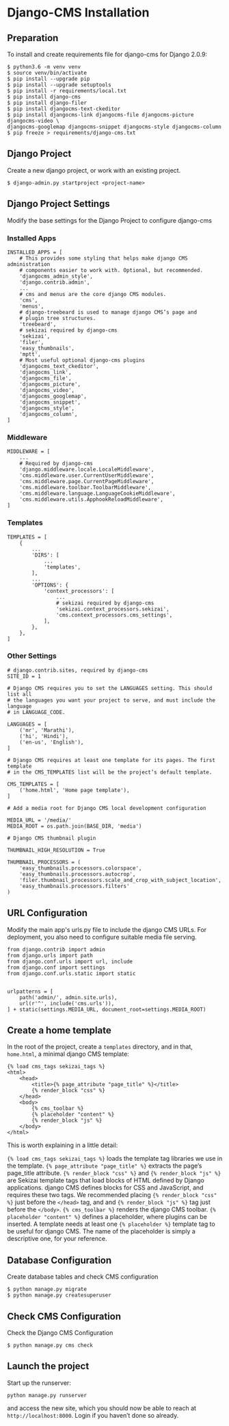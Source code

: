 # Django-CMS Installation

## Preparation

To install and create requirements file for django-cms for Django 2.0.9:

```
$ python3.6 -m venv venv
$ source venv/bin/activate
$ pip install --upgrade pip
$ pip install --upgrade setuptools
$ pip install -r requirements/local.txt
$ pip install django-cms
$ pip install django-filer
$ pip install djangocms-text-ckeditor
$ pip install djangocms-link djangocms-file djangocms-picture djangocms-video \
djangocms-googlemap djangocms-snippet djangocms-style djangocms-column
$ pip freeze > requirements/django-cms.txt
```

## Django Project

Create a new django project, or work with an existing project.

```
$ django-admin.py startproject <project-name>
```

## Django Project Settings

Modify the base settings for the Django Project to configure django-cms

### Installed Apps

```
INSTALLED_APPS = [
    # This provides some styling that helps make django CMS administration
    # components easier to work with. Optional, but recommended.
    'djangocms_admin_style',
    'django.contrib.admin',
    ...
    # cms and menus are the core django CMS modules.
    'cms',
    'menus',
    # django-treebeard is used to manage django CMS’s page and
    # plugin tree structures.
    'treebeard',
    # sekizai required by django-cms
    'sekizai',
    'filer',
    'easy_thumbnails',
    'mptt',
    # Most useful optional django-cms plugins
    'djangocms_text_ckeditor',
    'djangocms_link',
    'djangocms_file',
    'djangocms_picture',
    'djangocms_video',
    'djangocms_googlemap',
    'djangocms_snippet',
    'djangocms_style',
    'djangocms_column',
]
```

### Middleware

```
MIDDLEWARE = [
    ...
    # Required by django-cms
    'django.middleware.locale.LocaleMiddleware',
    'cms.middleware.user.CurrentUserMiddleware',
    'cms.middleware.page.CurrentPageMiddleware',
    'cms.middleware.toolbar.ToolbarMiddleware',
    'cms.middleware.language.LanguageCookieMiddleware',
    'cms.middleware.utils.ApphookReloadMiddleware',
]
```

### Templates

```
TEMPLATES = [
    {
        ...
        'DIRS': [
            ...
            'templates',
        ],
        ...
        'OPTIONS': {
            'context_processors': [
                ...
                # sekizai required by django-cms
                'sekizai.context_processors.sekizai',
                'cms.context_processors.cms_settings',
            ],
        },
    },
]
```

### Other Settings

```
# django.contrib.sites, required by django-cms
SITE_ID = 1

# Django CMS requires you to set the LANGUAGES setting. This should list all
# the languages you want your project to serve, and must include the language
# in LANGUAGE_CODE.

LANGUAGES = [
    ('mr', 'Marathi'),
    ('hi', 'Hindi'),
    ('en-us', 'English'),
]

# Django CMS requires at least one template for its pages. The first template
# in the CMS_TEMPLATES list will be the project’s default template.

CMS_TEMPLATES = [
    ('home.html', 'Home page template'),
]

# Add a media root for Django CMS local development configuration

MEDIA_URL = '/media/'
MEDIA_ROOT = os.path.join(BASE_DIR, 'media')

# Django CMS thumbnail plugin

THUMBNAIL_HIGH_RESOLUTION = True

THUMBNAIL_PROCESSORS = (
    'easy_thumbnails.processors.colorspace',
    'easy_thumbnails.processors.autocrop',
    'filer.thumbnail_processors.scale_and_crop_with_subject_location',
    'easy_thumbnails.processors.filters'
)
```

## URL Configuration

Modify the main app's urls.py file to include the django CMS URLs. For
deployment, you also need to configure suitable media file serving.

```
from django.contrib import admin
from django.urls import path
from django.conf.urls import url, include
from django.conf import settings
from django.conf.urls.static import static


urlpatterns = [
    path('admin/', admin.site.urls),
    url(r'^', include('cms.urls')),
] + static(settings.MEDIA_URL, document_root=settings.MEDIA_ROOT)
```

## Create a home template

In the root of the project, create a ```templates``` directory, and in that, ```home.html```, a minimal django CMS template:

```
{% load cms_tags sekizai_tags %}
<html>
    <head>
        <title>{% page_attribute "page_title" %}</title>
        {% render_block "css" %}
    </head>
    <body>
        {% cms_toolbar %}
        {% placeholder "content" %}
        {% render_block "js" %}
    </body>
</html>
```

This is worth explaining in a little detail:

```{% load cms_tags sekizai_tags %}``` loads the template tag libraries we use in the template.
```{% page_attribute "page_title" %}``` extracts the page’s page_title attribute.
```{% render_block "css" %}``` and ```{% render_block "js" %}``` are Sekizai template tags that load blocks of HTML defined by Django applications. django CMS defines blocks for CSS and JavaScript, and requires these two tags. We recommended placing ```{% render_block "css" %}``` just before the ```</head>``` tag, and and ```{% render_block "js" %}``` tag just before the ```</body>```.
```{% cms_toolbar %}``` renders the django CMS toolbar.
```{% placeholder "content" %}``` defines a placeholder, where plugins can be inserted. A template needs at least one ```{% placeholder %}``` template tag to be useful for django CMS. The name of the placeholder is simply a descriptive one, for your reference.

## Database Configuration

Create database tables and check CMS configuration

```
$ python manage.py migrate
$ python manage.py createsuperuser
```

## Check CMS Configuration

Check the Django CMS Configuration

```
$ python manage.py cms check
```

## Launch the project

Start up the runserver:

```
python manage.py runserver
```

and access the new site, which you should now be able to reach at ```http://localhost:8000```. Login if you haven’t done so already.

